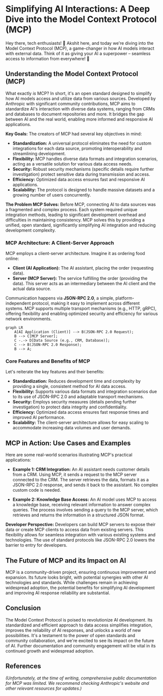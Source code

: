 # Simplifying AI Interactions: A Deep Dive into the Model Context Protocol (MCP)

Hey there, tech enthusiasts! 👋 Akshit here, and today we're diving into the Model Context Protocol (MCP), a game-changer in how AI models interact with external data.  Think of it as giving your AI a superpower – seamless access to information from everywhere! 🚀

## Understanding the Model Context Protocol (MCP)

What exactly *is* MCP?  In short, it's an open standard designed to simplify how AI models access and utilize data from various sources.  Developed by Anthropic with significant community contributions, MCP aims to standardize AI's interaction with diverse data systems, ranging from CRMs and databases to document repositories and more.  It bridges the gap between AI and the real world, enabling more informed and responsive AI applications.

**Key Goals:** The creators of MCP had several key objectives in mind:

*   **Standardization:**  A universal protocol eliminates the need for custom integrations for each data source, promoting interoperability and streamlining development.
*   **Flexibility:** MCP handles diverse data formats and integration scenarios, acting as a versatile solution for various data access needs.
*   **Security:**  Robust security mechanisms (specific details require further investigation) protect sensitive data during transmission and access.
*   **Efficiency:**  Optimized data access ensures fast and responsive AI applications.
*   **Scalability:**  The protocol is designed to handle massive datasets and a growing number of users concurrently.


**The Problem MCP Solves:** Before MCP, connecting AI to data sources was a fragmented and complex process. Each system required unique integration methods, leading to significant development overhead and difficulties in maintaining consistency. MCP solves this by providing a unified, open standard, significantly simplifying AI integration and reducing development complexity.


### MCP Architecture: A Client-Server Approach

MCP employs a client-server architecture.  Imagine it as ordering food online:

*   **Client (AI Application):**  The AI assistant, placing the order (requesting data).
*   **Server (MCP Server):**  The service fulfilling the order (providing the data).  This server acts as an intermediary between the AI client and the actual data source.

Communication happens via **JSON-RPC 2.0**, a simple, platform-independent protocol, making it easy to implement across different systems.  MCP supports multiple transport mechanisms (e.g., HTTP, gRPC), offering flexibility and enabling optimized security and efficiency for various network environments.


```mermaid
graph LR
    A[AI Application (Client)] --> B(JSON-RPC 2.0 Request);
    B --> C[MCP Server];
    C -.-> D[Data Source (e.g., CRM, Database)];
    C --> B(JSON-RPC 2.0 Response);
    B --> A;
```

### Core Features and Benefits of MCP

Let's reiterate the key features and their benefits:

*   **Standardization:**  Reduces development time and complexity by providing a single, consistent method for AI data access.
*   **Flexibility:**  Supports various data formats and integration scenarios due to its use of JSON-RPC 2.0 and adaptable transport mechanisms.
*   **Security:**  Employs security measures (details pending further investigation) to protect data integrity and confidentiality.
*   **Efficiency:**  Optimized data access ensures fast response times and improved AI performance.
*   **Scalability:**  The client-server architecture allows for easy scaling to accommodate increasing data volumes and user demands.


## MCP in Action: Use Cases and Examples

Here are some real-world scenarios illustrating MCP's practical applications:

*   **Example 1: CRM Integration:** An AI assistant needs customer details from a CRM.  Using MCP, it sends a request to the MCP server connected to the CRM. The server retrieves the data, formats it as a JSON-RPC 2.0 response, and sends it back to the assistant.  No complex custom code is needed.

*   **Example 2: Knowledge Base Access:** An AI model uses MCP to access a knowledge base, receiving relevant information to answer complex queries.  The process involves sending a query to the MCP server, which retrieves and returns the information in a structured JSON format.


**Developer Perspective:** Developers can build MCP servers to expose their data or create MCP clients to access data from existing servers.  This flexibility allows for seamless integration with various existing systems and technologies.  The use of standard protocols like JSON-RPC 2.0 lowers the barrier to entry for developers.


## The Future of MCP and its Impact on AI

MCP is a community-driven project, ensuring continuous improvement and expansion.  Its future looks bright, with potential synergies with other AI technologies and standards. While challenges remain in achieving widespread adoption, the potential benefits for simplifying AI development and improving AI response reliability are substantial.


## Conclusion

The Model Context Protocol is poised to revolutionize AI development.  Its standardized and efficient approach to data access simplifies integration, improves the reliability of AI responses, and unlocks a world of new possibilities.  It's a testament to the power of open standards and community collaboration, and we're excited to see its impact on the future of AI.  Further documentation and community engagement will be vital in its continued growth and widespread adoption.


## References

*(Unfortunately, at the time of writing, comprehensive public documentation for MCP was limited.  We recommend checking Anthropic's website and other relevant resources for updates.)*